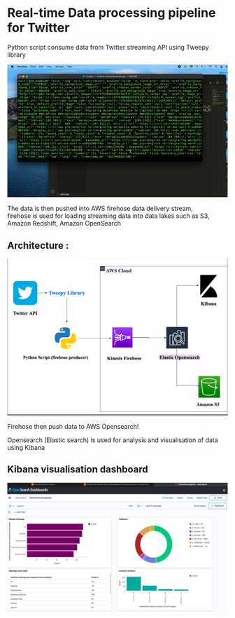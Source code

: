 <h1> Real-time Data processing pipeline for Twitter </h1>

Python script consume data from Twitter streaming API using Tweepy library

![](AWS2.gif)


The data is then pushed into AWS firehose data delivery stream,  
firehose is used for loading streaming data into data lakes such as S3, Amazon Redshift, Amazon OpenSearch
<h2> Architecture : </h2>
<img src= "/firehose.png" width = "700">

Firehose then push data to AWS Opensearch!

Opensearch (Elastic search) is used for analysis and visualisation of data using Kibana
<h2> Kibana visualisation dashboard</h2>

<img src= "/kibana.png" width = "700">


 




